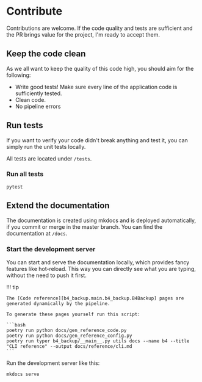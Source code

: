 # Contribute

Contributions are welcome. If the code quality and tests are sufficient and the PR brings value for the project, I'm ready to accept them.

## Keep the code clean

As we all want to keep the quality of this code high, you should aim for the following:

- Write good tests! Make sure every line of the application code is sufficiently tested.
- Clean code.
- No pipeline errors

## Run tests

If you want to verify your code didn't break anything and test it, you can simply run the unit tests locally.

All tests are located under `/tests`.

### Run all tests

```
pytest
```

## Extend the documentation

The documentation is created using mkdocs and is deployed automatically, if you commit or merge in the master branch.
You can find the documentation at `/docs`.

### Start the development server

You can start and serve the documentation locally, which provides fancy features like hot-reload.
This way you can directly see what you are typing, without the need to push it first.

!!! tip

    The [Code reference][b4_backup.main.b4_backup.B4Backup] pages are generated dynamically by the pipeline.

    To generate these pages yourself run this script:

    ```bash
    poetry run python docs/gen_reference_code.py
    poetry run python docs/gen_reference_config.py
    poetry run typer b4_backup/__main__.py utils docs --name b4 --title "CLI reference" --output docs/reference/cli.md
    ```

Run the development server like this:

```bash
mkdocs serve
```
